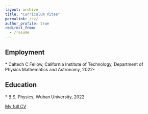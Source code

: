 ```yaml
---
layout: archive
title: "Curriculum Vitae"
permalink: /cv/
author_profile: true
redirect_from:
  - /resume
---
```


<h2>Employment</h2>  
* Caltech C Fellow, California Institute of Technology, Department of Physics Mathematics and Astronomy, 2022-


<h2>Education</h2>  
* B.S, Physics, Wuhan University, 2022

<span style="color:#5DADE2">[My full CV](https://Idea1ist.github.io/yzding/files/cv-yzding.pdf)</span>



